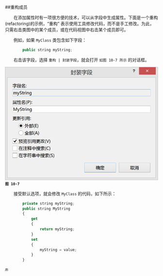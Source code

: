 ##重构成员

&emsp;&emsp;在添加属性时有一项很方便的技术，可以从字段中生成属性。下面是一个重构(refactoring)的示例，“重构” 表示使用工具修改代码，而不是手工修改。为此，只需右击类图中的某个成员，或在代码视图中右击某个成员即可。

&emsp;&emsp;例如，如果 `MyClass` 类包含如下字段：

```javascript
        public string myString;
```

&emsp;&emsp;右击该字段，选择 `重构 | 封装字段`，就会打开 `如图 10-7 所示` 的对话框。


![图 10-7](/assets/10-7.png)
**`图 10-7`**

&emsp;&emsp;接受默认选项，就会修改 `MyClass` 的代码，如下所示：

```javascript
        private string myString;
        public string MyString
        {
            get
            {
                return myString;
            }
            set
            {
                myString = value;
            }
        }
```

















🔚
